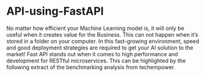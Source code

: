 # API-using-FastAPI
No matter how efficient your Machine Learning model is, it will only be useful when it creates value for the Business. 
This can not happen when it’s stored in a folder on your computer. In this fast-growing environment, speed and good deployment strategies are required to get your AI solution to the market!
Fast API stands out when it comes to high performance and development for RESTful microservices. 
This can be highlighted by the following extract of the benchmarking analysis from techempower.
